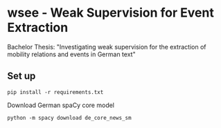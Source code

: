 # wsee - Weak Supervision for Event Extraction
Bachelor Thesis: "Investigating weak supervision for the extraction of mobility relations and events in German text"

## Set up

```shell script
pip install -r requirements.txt
```

Download German spaCy core model
```shell script
python -m spacy download de_core_news_sm
```